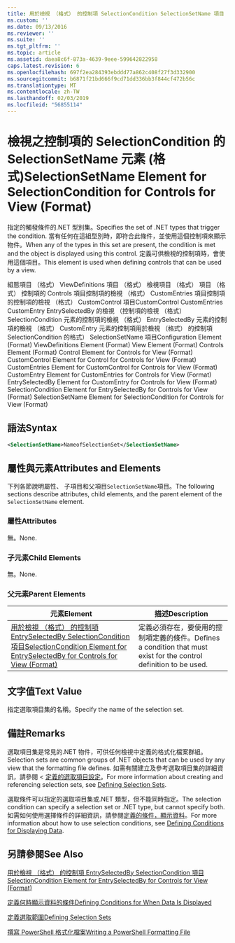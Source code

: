 ```yaml
---
title: 用於檢視 （格式） 的控制項 SelectionCondition SelectionSetName 項目 |Microsoft Docs
ms.custom: ''
ms.date: 09/13/2016
ms.reviewer: ''
ms.suite: ''
ms.tgt_pltfrm: ''
ms.topic: article
ms.assetid: daea8c6f-873a-4639-9eee-599642822958
caps.latest.revision: 6
ms.openlocfilehash: 697f2ea284393ebddd77a862c408f27f3d332900
ms.sourcegitcommit: b6871f21bd666f9cd71dd336bb3f844cf472b56c
ms.translationtype: MT
ms.contentlocale: zh-TW
ms.lasthandoff: 02/03/2019
ms.locfileid: "56855114"
---
```

# <a name="selectionsetname-element-for-selectioncondition-for-controls-for-view-format"></a><span data-ttu-id="4ee89-102">檢視之控制項的 SelectionCondition 的 SelectionSetName 元素 (格式)</span><span class="sxs-lookup"><span data-stu-id="4ee89-102">SelectionSetName Element for SelectionCondition for Controls for View (Format)</span></span>

<span data-ttu-id="4ee89-103">指定的觸發條件的.NET 型別集。</span><span class="sxs-lookup"><span data-stu-id="4ee89-103">Specifies the set of .NET types that trigger the condition.</span></span> <span data-ttu-id="4ee89-104">當有任何在這組型別時，即符合此條件，並使用這個控制項來顯示物件。</span><span class="sxs-lookup"><span data-stu-id="4ee89-104">When any of the types in this set are present, the condition is met and the object is displayed using this control.</span></span> <span data-ttu-id="4ee89-105">定義可供檢視的控制項時，會使用這個項目。</span><span class="sxs-lookup"><span data-stu-id="4ee89-105">This element is used when defining controls that can be used by a view.</span></span>

<span data-ttu-id="4ee89-106">組態項目 （格式） ViewDefinitions 項目 （格式） 檢視項目 （格式） 項目 （格式） 控制項的 Controls 項目控制項的檢視 （格式） CustomEntries 項目控制項的控制項的檢視 （格式） CustomControl 項目CustomControl CustomEntries CustomEntry EntrySelectedBy 的檢視 （控制項的檢視 （格式） SelectionCondition 元素的控制項的檢視 （格式） EntrySelectedBy 元素的控制項的檢視 （格式） CustomEntry 元素的控制項用於檢視 （格式） 的控制項 SelectionCondition 的格式） SelectionSetName 項目</span><span class="sxs-lookup"><span data-stu-id="4ee89-106">Configuration Element (Format) ViewDefinitions Element (Format) View Element (Format) Controls Element (Format) Control Element for Controls for View (Format) CustomControl Element for Control for Controls for View (Format) CustomEntries Element for CustomControl for Controls for View (Format) CustomEntry Element for CustomEntries for Controls for View (Format) EntrySelectedBy Element for CustomEntry for Controls for View (Format) SelectionCondition Element for EntrySelectedBy for Controls for View (Format) SelectionSetName Element for SelectionCondition for Controls for View (Format)</span></span>

## <a name="syntax"></a><span data-ttu-id="4ee89-107">語法</span><span class="sxs-lookup"><span data-stu-id="4ee89-107">Syntax</span></span>

```xml
<SelectionSetName>NameofSelectionSet</SelectionSetName>
```

## <a name="attributes-and-elements"></a><span data-ttu-id="4ee89-108">屬性與元素</span><span class="sxs-lookup"><span data-stu-id="4ee89-108">Attributes and Elements</span></span>

<span data-ttu-id="4ee89-109">下列各節說明屬性、 子項目和父項目`SelectionSetName`項目。</span><span class="sxs-lookup"><span data-stu-id="4ee89-109">The following sections describe attributes, child elements, and the parent element of the `SelectionSetName` element.</span></span>

### <a name="attributes"></a><span data-ttu-id="4ee89-110">屬性</span><span class="sxs-lookup"><span data-stu-id="4ee89-110">Attributes</span></span>

<span data-ttu-id="4ee89-111">無。</span><span class="sxs-lookup"><span data-stu-id="4ee89-111">None.</span></span>

### <a name="child-elements"></a><span data-ttu-id="4ee89-112">子元素</span><span class="sxs-lookup"><span data-stu-id="4ee89-112">Child Elements</span></span>

<span data-ttu-id="4ee89-113">無。</span><span class="sxs-lookup"><span data-stu-id="4ee89-113">None.</span></span>

### <a name="parent-elements"></a><span data-ttu-id="4ee89-114">父元素</span><span class="sxs-lookup"><span data-stu-id="4ee89-114">Parent Elements</span></span>

|<span data-ttu-id="4ee89-115">元素</span><span class="sxs-lookup"><span data-stu-id="4ee89-115">Element</span></span>|<span data-ttu-id="4ee89-116">描述</span><span class="sxs-lookup"><span data-stu-id="4ee89-116">Description</span></span>|
|-------------|-----------------|
|[<span data-ttu-id="4ee89-117">用於檢視 （格式） 的控制項 EntrySelectedBy SelectionCondition 項目</span><span class="sxs-lookup"><span data-stu-id="4ee89-117">SelectionCondition Element for EntrySelectedBy for Controls for View (Format)</span></span>](./selectioncondition-element-for-entryselectedby-for-controls-for-view-format.md)|<span data-ttu-id="4ee89-118">定義必須存在，要使用的控制項定義的條件。</span><span class="sxs-lookup"><span data-stu-id="4ee89-118">Defines a condition that must exist for the control definition to be used.</span></span>|

## <a name="text-value"></a><span data-ttu-id="4ee89-119">文字值</span><span class="sxs-lookup"><span data-stu-id="4ee89-119">Text Value</span></span>

<span data-ttu-id="4ee89-120">指定選取項目集的名稱。</span><span class="sxs-lookup"><span data-stu-id="4ee89-120">Specify the name of the selection set.</span></span>

## <a name="remarks"></a><span data-ttu-id="4ee89-121">備註</span><span class="sxs-lookup"><span data-stu-id="4ee89-121">Remarks</span></span>

<span data-ttu-id="4ee89-122">選取項目集是常見的.NET 物件，可供任何檢視中定義的格式化檔案群組。</span><span class="sxs-lookup"><span data-stu-id="4ee89-122">Selection sets are common groups of .NET objects that can be used by any view that the formatting file defines.</span></span> <span data-ttu-id="4ee89-123">如需有關建立及參考選取項目集的詳細資訊，請參閱 <<c0> [ 定義的選取項目設定](./defining-selection-sets.md)。</span><span class="sxs-lookup"><span data-stu-id="4ee89-123">For more information about creating and referencing selection sets, see [Defining Selection Sets](./defining-selection-sets.md).</span></span>

<span data-ttu-id="4ee89-124">選取條件可以指定的選取項目集或.NET 類型，但不能同時指定。</span><span class="sxs-lookup"><span data-stu-id="4ee89-124">The selection condition can specify a selection set or .NET type, but cannot specify both.</span></span> <span data-ttu-id="4ee89-125">如需如何使用選擇條件的詳細資訊，請參閱[定義的條件，顯示資料](./defining-conditions-for-displaying-data.md)。</span><span class="sxs-lookup"><span data-stu-id="4ee89-125">For more information about how to use selection conditions, see [Defining Conditions for Displaying Data](./defining-conditions-for-displaying-data.md).</span></span>

## <a name="see-also"></a><span data-ttu-id="4ee89-126">另請參閱</span><span class="sxs-lookup"><span data-stu-id="4ee89-126">See Also</span></span>

[<span data-ttu-id="4ee89-127">用於檢視 （格式） 的控制項 EntrySelectedBy SelectionCondition 項目</span><span class="sxs-lookup"><span data-stu-id="4ee89-127">SelectionCondition Element for EntrySelectedBy for Controls for View (Format)</span></span>](./selectioncondition-element-for-entryselectedby-for-controls-for-view-format.md)

[<span data-ttu-id="4ee89-128">定義何時顯示資料的條件</span><span class="sxs-lookup"><span data-stu-id="4ee89-128">Defining Conditions for When Data Is Displayed</span></span>](./defining-conditions-for-displaying-data.md)

[<span data-ttu-id="4ee89-129">定義選取範圍</span><span class="sxs-lookup"><span data-stu-id="4ee89-129">Defining Selection Sets</span></span>](./defining-selection-sets.md)

[<span data-ttu-id="4ee89-130">撰寫 PowerShell 格式化檔案</span><span class="sxs-lookup"><span data-stu-id="4ee89-130">Writing a PowerShell Formatting File</span></span>](./writing-a-powershell-formatting-file.md)
